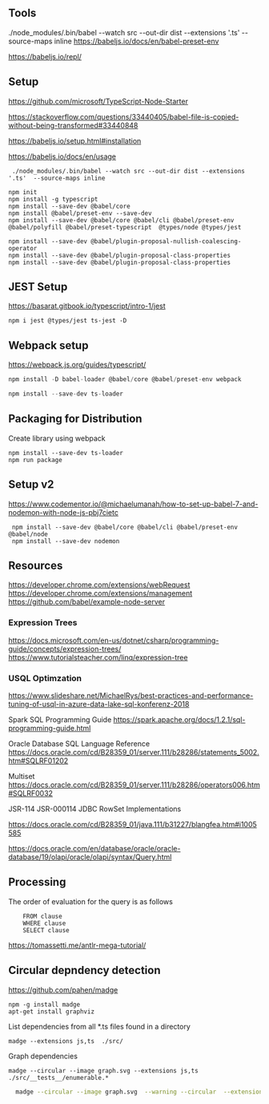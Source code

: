 ## Tools

 ./node_modules/.bin/babel --watch src --out-dir dist --extensions '.ts'  --source-maps inline
 https://babeljs.io/docs/en/babel-preset-env
 
https://babeljs.io/repl/

## Setup

https://github.com/microsoft/TypeScript-Node-Starter

https://stackoverflow.com/questions/33440405/babel-file-is-copied-without-being-transformed#33440848

https://babeljs.io/setup.html#installation 

https://babeljs.io/docs/en/usage


```
 ./node_modules/.bin/babel --watch src --out-dir dist --extensions '.ts'  --source-maps inline
```


```
npm init
npm install -g typescript
npm install --save-dev @babel/core
npm install @babel/preset-env --save-dev
npm install --save-dev @babel/core @babel/cli @babel/preset-env @babel/polyfill @babel/preset-typescript  @types/node @types/jest

npm install --save-dev @babel/plugin-proposal-nullish-coalescing-operator
npm install --save-dev @babel/plugin-proposal-class-properties
npm install --save-dev @babel/plugin-proposal-class-properties
```

## JEST Setup
https://basarat.gitbook.io/typescript/intro-1/jest

```
npm i jest @types/jest ts-jest -D
```

## Webpack setup

https://webpack.js.org/guides/typescript/

```js
npm install -D babel-loader @babel/core @babel/preset-env webpack
```

```js
npm install --save-dev ts-loader
```



## Packaging for Distribution

Create library using webpack

```
npm install --save-dev ts-loader
npm run package
```


## Setup v2
https://www.codementor.io/@michaelumanah/how-to-set-up-babel-7-and-nodemon-with-node-js-pbj7cietc

```
 npm install --save-dev @babel/core @babel/cli @babel/preset-env @babel/node
 npm install --save-dev nodemon
```


## Resources

https://developer.chrome.com/extensions/webRequest
https://developer.chrome.com/extensions/management
https://github.com/babel/example-node-server


### Expression Trees

https://docs.microsoft.com/en-us/dotnet/csharp/programming-guide/concepts/expression-trees/
https://www.tutorialsteacher.com/linq/expression-tree


### USQL Optimzation 

https://www.slideshare.net/MichaelRys/best-practices-and-performance-tuning-of-usql-in-azure-data-lake-sql-konferenz-2018

Spark SQL Programming Guide
https://spark.apache.org/docs/1.2.1/sql-programming-guide.html


Oracle Database SQL Language Reference
https://docs.oracle.com/cd/B28359_01/server.111/b28286/statements_5002.htm#SQLRF01202

Multiset
https://docs.oracle.com/cd/B28359_01/server.111/b28286/operators006.htm#SQLRF0032 


JSR-114  JSR-000114 JDBC RowSet Implementations 

https://docs.oracle.com/cd/B28359_01/java.111/b31227/blangfea.htm#i1005585


https://docs.oracle.com/en/database/oracle/oracle-database/19/olapi/oracle/olapi/syntax/Query.html


## Processing

The order of evaluation for the query is as follows

```
    FROM clause
    WHERE clause
    SELECT clause
```


https://tomassetti.me/antlr-mega-tutorial/



## Circular depndency detection

https://github.com/pahen/madge

```
npm -g install madge
apt-get install graphviz
```

List dependencies from all *.ts files found in a directory

```
madge --extensions js,ts  ./src/
```

Graph dependencies
```
madge --circular --image graph.svg --extensions js,ts  ./src/__tests__/enumerable.*
```

```sh
  madge --circular --image graph.svg  --warning --circular  --extensions js,ts  ./src/__tests__/select.spec.ts
```


